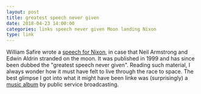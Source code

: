```yaml
---
layout: post
title: greatest speech never given
date: 2018-04-23 14:00:00
categories: links speech never given Moon landing Nixon
type: link
---
```


William Safire wrote a [speech for Nixon](http://watergate.info/1969/07/20/an-undelivered-nixon-speech.html), in case that Neil Armstrong and Edwin Aldrin stranded on the moon. It was published in 1999 and has since been dubbed the "greatest speech never given". Reading such material, I always wonder how it must have felt to live through the race to space. The best glimpse I got into what it might have been linke was (surprisingly) a [music album](https://www.youtube.com/watch?v=hZyLwfrDyjc) by public service broadcasting.